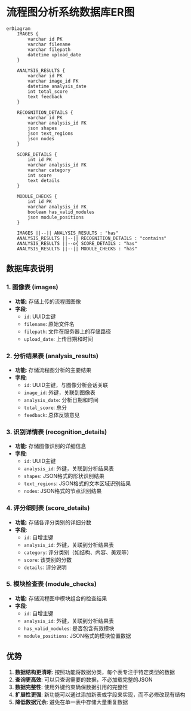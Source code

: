 # 流程图分析系统数据库ER图

```mermaid
erDiagram
    IMAGES {
        varchar id PK
        varchar filename
        varchar filepath
        datetime upload_date
    }
    
    ANALYSIS_RESULTS {
        varchar id PK
        varchar image_id FK
        datetime analysis_date
        int total_score
        text feedback
    }
    
    RECOGNITION_DETAILS {
        varchar id PK
        varchar analysis_id FK
        json shapes
        json text_regions
        json nodes
    }
    
    SCORE_DETAILS {
        int id PK
        varchar analysis_id FK
        varchar category
        int score
        text details
    }
    
    MODULE_CHECKS {
        int id PK
        varchar analysis_id FK
        boolean has_valid_modules
        json module_positions
    }
    
    IMAGES ||--|| ANALYSIS_RESULTS : "has"
    ANALYSIS_RESULTS ||--|| RECOGNITION_DETAILS : "contains"
    ANALYSIS_RESULTS ||--o{ SCORE_DETAILS : "has"
    ANALYSIS_RESULTS ||--|| MODULE_CHECKS : "has"
```

## 数据库表说明

### 1. 图像表 (images)
- **功能**: 存储上传的流程图图像
- **字段**:
  - `id`: UUID主键
  - `filename`: 原始文件名
  - `filepath`: 文件在服务器上的存储路径
  - `upload_date`: 上传日期和时间

### 2. 分析结果表 (analysis_results)
- **功能**: 存储流程图分析的主要结果
- **字段**:
  - `id`: UUID主键，与图像分析会话关联
  - `image_id`: 外键，关联到图像表
  - `analysis_date`: 分析日期和时间
  - `total_score`: 总分
  - `feedback`: 总体反馈意见

### 3. 识别详情表 (recognition_details)
- **功能**: 存储图像识别的详细信息
- **字段**:
  - `id`: UUID主键
  - `analysis_id`: 外键，关联到分析结果表
  - `shapes`: JSON格式的形状识别结果
  - `text_regions`: JSON格式的文本区域识别结果
  - `nodes`: JSON格式的节点识别结果

### 4. 评分细则表 (score_details)
- **功能**: 存储各评分类别的详细分数
- **字段**:
  - `id`: 自增主键
  - `analysis_id`: 外键，关联到分析结果表
  - `category`: 评分类别（如结构、内容、美观等）
  - `score`: 该类别的分数
  - `details`: 评分说明

### 5. 模块检查表 (module_checks)
- **功能**: 存储流程图中模块组合的检查结果
- **字段**:
  - `id`: 自增主键
  - `analysis_id`: 外键，关联到分析结果表
  - `has_valid_modules`: 是否包含有效模块
  - `module_positions`: JSON格式的模块位置数据

## 优势
1. **数据结构更清晰**: 按照功能将数据分类，每个表专注于特定类型的数据
2. **查询更高效**: 可以只查询需要的数据，不必加载完整的JSON
3. **数据完整性**: 使用外键约束确保数据引用的完整性
4. **扩展性更强**: 新功能可以通过添加新表或字段来实现，而不必修改现有结构
5. **降低数据冗余**: 避免在单一表中存储大量重复数据 